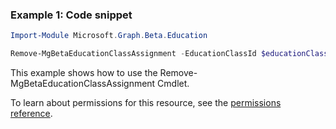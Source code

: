 ### Example 1: Code snippet

```powershellImport-Module Microsoft.Graph.Beta.Education

Remove-MgBetaEducationClassAssignment -EducationClassId $educationClassId -EducationAssignmentId $educationAssignmentId
```
This example shows how to use the Remove-MgBetaEducationClassAssignment Cmdlet.
To learn about permissions for this resource, see the [permissions reference](/graph/permissions-reference).

